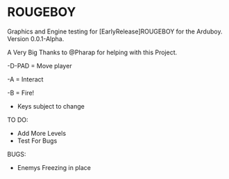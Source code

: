 # ROUGEBOY
Graphics and Engine testing for [EarlyRelease]ROUGEBOY for the Arduboy.
Version 0.0.1-Alpha.

A Very Big Thanks to @Pharap for helping with this Project.

-D-PAD = Move player

-A = Interact

-B = Fire!

* Keys subject to change


TO DO:
  * Add More Levels
  * Test For Bugs
  
BUGS:
  * Enemys Freezing in place
